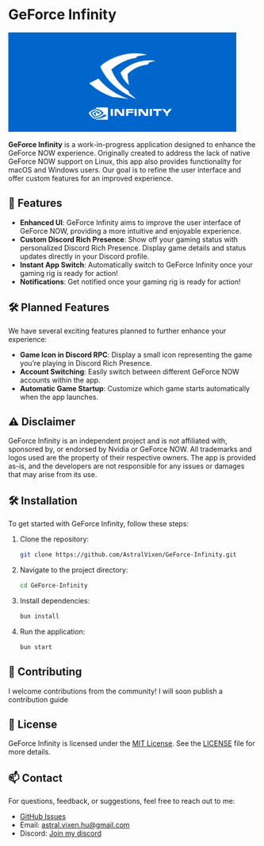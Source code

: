 # GeForce Infinity

![Logo](src/assets/resources/infinity_promoimg.png)

**GeForce Infinity** is a work-in-progress application designed to enhance the GeForce NOW experience. Originally created to address the lack of native GeForce NOW support on Linux, this app also provides functionality for macOS and Windows users. Our goal is to refine the user interface and offer custom features for an improved experience.

## 🚀 **Features**

- **Enhanced UI**: GeForce Infinity aims to improve the user interface of GeForce NOW, providing a more intuitive and enjoyable experience.
- **Custom Discord Rich Presence**: Show off your gaming status with personalized Discord Rich Presence. Display game details and status updates directly in your Discord profile.
- **Instant App Switch**: Automatically switch to GeForce Infinity once your gaming rig is ready for action!
- **Notifications**: Get notified once your gaming rig is ready for action!

## 🛠️ **Planned Features**

We have several exciting features planned to further enhance your experience:

- **Game Icon in Discord RPC**: Display a small icon representing the game you’re playing in Discord Rich Presence.
- **Account Switching**: Easily switch between different GeForce NOW accounts within the app.
- **Automatic Game Startup**: Customize which game starts automatically when the app launches.

## ⚠️ **Disclaimer**

GeForce Infinity is an independent project and is not affiliated with, sponsored by, or endorsed by Nvidia or GeForce NOW. All trademarks and logos used are the property of their respective owners. The app is provided as-is, and the developers are not responsible for any issues or damages that may arise from its use.

## 🛠️ **Installation**

To get started with GeForce Infinity, follow these steps:

1. Clone the repository:

    ```bash
    git clone https://github.com/AstralVixen/GeForce-Infinity.git
    ```

2. Navigate to the project directory:

    ```bash
    cd GeForce-Infinity
    ```

3. Install dependencies:

    ```bash
    bun install
    ```

4. Run the application:
    ```bash
    bun start
    ```

## 💬 **Contributing**

I welcome contributions from the community! I will soon publish a contribution guide

## 📜 **License**

GeForce Infinity is licensed under the [MIT License](LICENSE). See the [LICENSE](LICENSE) file for more details.

## 📫 **Contact**

For questions, feedback, or suggestions, feel free to reach out to me:

- [GitHub Issues](https://github.com/AstralVixen/GeForce-Infinity/issues)
- Email: [astral.vixen.hu@gmail.com](mailto:astral.vixen.hu@gmail.com)
- Discord: [Join my discord](https://discord.gg/p5vRgQwZ9K)
